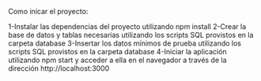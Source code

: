 Como inicar el proyecto:

1-Instalar las dependencias del proyecto utilizando npm install
2-Crear la base de datos y tablas necesarias utilizando los scripts SQL provistos en la carpeta database
3-Insertar los datos mínimos de prueba utilizando los scripts SQL provistos en la carpeta database
4-Iniciar la aplicación utilizando npm start y acceder a ella en el navegador a través de la dirección http://localhost:3000
